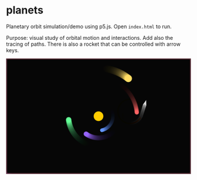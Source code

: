 # planets

Planetary orbit simulation/demo using p5.js. Open `index.html` to run.

Purpose: visual study of orbital motion and interactions. Add also the tracing of paths. There is also a rocket that can be controlled with arrow keys.

![Screenshot](images/screenshot.png)
